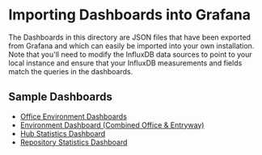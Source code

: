# Importing Dashboards into Grafana

The Dashboards in this directory are JSON files that have been exported from Grafana and which can easily be imported into 
your own installation. Note that you'll need to modify the InfluxDB data sources to point to your local instance and ensure that 
your InfluxDB measurements and fields match the queries in the dashboards.

## Sample Dashboards

- [Office Environment Dashboards](office_dashboard.json)
- [Environment Dashboard (Combined Office & Entryway)](environment_dashboard.json)
- [Hub Statistics Dashboard](hub_stats_dashboard.json)
- [Repository Statistics Dashboard](repository_stats_dashboard.json)